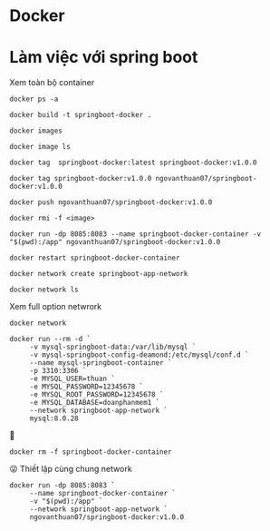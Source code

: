 # Docker
# Làm việc với spring boot
Xem toàn bộ container
```
docker ps -a
```

```
docker build -t springboot-docker . 
```

```
docker images
```

```
docker image ls
```

```
docker tag  springboot-docker:latest springboot-docker:v1.0.0
```

```
docker tag springboot-docker:v1.0.0 ngovanthuan07/springboot-docker:v1.0.0
```

```
docker push ngovanthuan07/springboot-docker:v1.0.0
```

```
docker rmi -f <image>
```

```
docker run -dp 8085:8083 --name springboot-docker-container -v "$(pwd):/app" ngovanthuan07/springboot-docker:v1.0.0
```
```
docker restart springboot-docker-container
```

```
docker network create springboot-app-network
```

```
docker network ls
```
Xem full option netwrork
```
docker network
```

```
docker run --rm -d `
     -v mysql-springboot-data:/var/lib/mysql `
     -v mysql-springboot-config-deamond:/etc/mysql/conf.d `
     --name mysql-springboot-container `
     -p 3310:3306 `
     -e MYSQL_USER=thuan `
     -e MYSQL_PASSWORD=12345678 `
     -e MYSQL_ROOT_PASSWORD=12345678 `
     -e MYSQL_DATABASE=doanphanmem1 `
     --network springboot-app-network `
     mysql:8.0.28
```
👏
```
docker rm -f springboot-docker-container
```

😜 Thiết lập cùng chung network
```
docker run -dp 8085:8083 `
     --name springboot-docker-container `
     -v "$(pwd):/app" `
     --network springboot-app-network `
     ngovanthuan07/springboot-docker:v1.0.0
```
